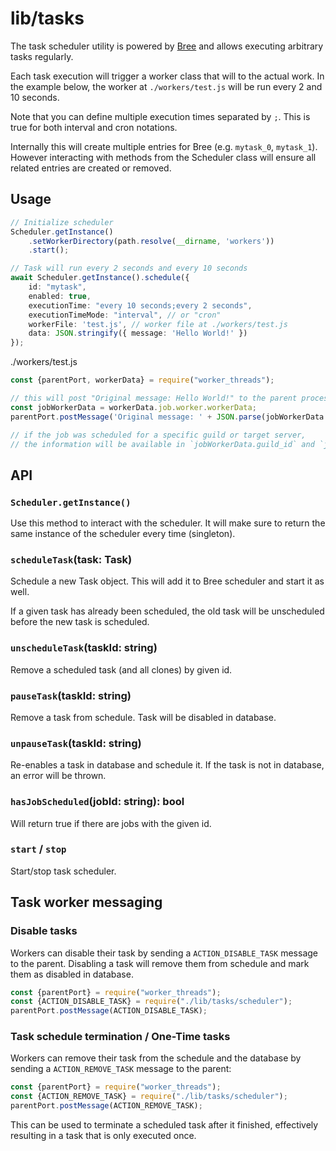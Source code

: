 # lib/tasks

The task scheduler utility is powered by [Bree](https://github.com/breejs/bree) and
allows executing arbitrary tasks regularly.

Each task execution will trigger a worker class that will to the actual work.
In the example below, the worker at `./workers/test.js` will be run every 2 and 10 seconds.

Note that you can define multiple execution times separated by `;`.
This is true for both interval and cron notations.

Internally this will create multiple entries for Bree (e.g. `mytask_0`, `mytask_1`).
However interacting with methods from the Scheduler class will ensure all related entries
are created or removed.

## Usage

```typescript
// Initialize scheduler
Scheduler.getInstance()
    .setWorkerDirectory(path.resolve(__dirname, 'workers'))
    .start();

// Task will run every 2 seconds and every 10 seconds
await Scheduler.getInstance().schedule({
    id: "mytask",
    enabled: true,
    executionTime: "every 10 seconds;every 2 seconds",
    executionTimeMode: "interval", // or "cron"
    workerFile: 'test.js', // worker file at ./workers/test.js
    data: JSON.stringify({ message: 'Hello World!' })
});
```

./workers/test.js
```typescript
const {parentPort, workerData} = require("worker_threads");

// this will post "Original message: Hello World!" to the parent process
const jobWorkerData = workerData.job.worker.workerData;
parentPort.postMessage('Original message: ' + JSON.parse(jobWorkerData.data).message)

// if the job was scheduled for a specific guild or target server,
// the information will be available in `jobWorkerData.guild_id` and `jobWorkerData.target_channel_id`
```

## API

### `Scheduler.getInstance()`

Use this method to interact with the scheduler.
It will make sure to return the same instance of the scheduler every time (singleton).

### `scheduleTask`(task: Task)

Schedule a new Task object. This will add it to Bree scheduler and start it as well.

If a given task has already been scheduled, the old task will be unscheduled before the new task is scheduled.

### `unscheduleTask`(taskId: string)

Remove a scheduled task (and all clones) by given id.

### `pauseTask`(taskId: string)

Remove a task from schedule. Task will be disabled in database.

### `unpauseTask`(taskId: string)

Re-enables a task in database and schedule it. If the task is not in database, an error will be thrown.

### `hasJobScheduled`(jobId: string): bool

Will return true if there are jobs with the given id.

### `start` / `stop`

Start/stop task scheduler.

## Task worker messaging

### Disable tasks

Workers can disable their task by sending a `ACTION_DISABLE_TASK` message to the parent.
Disabling a task will remove them from schedule and mark them as disabled in database.

```typescript
const {parentPort} = require("worker_threads");
const {ACTION_DISABLE_TASK} = require("./lib/tasks/scheduler");
parentPort.postMessage(ACTION_DISABLE_TASK);
```

### Task schedule termination / One-Time tasks

Workers can remove their task from the schedule and the database by sending a `ACTION_REMOVE_TASK` message to the parent:

```typescript
const {parentPort} = require("worker_threads");
const {ACTION_REMOVE_TASK} = require("./lib/tasks/scheduler");
parentPort.postMessage(ACTION_REMOVE_TASK);
```

This can be used to terminate a scheduled task after it finished, effectively resulting in a task that is only executed once.
